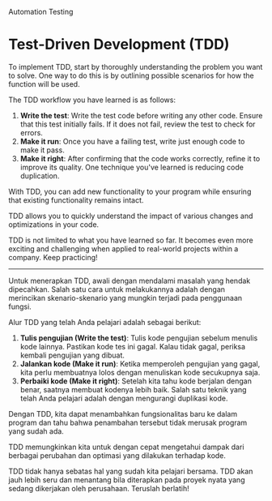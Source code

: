 Automation Testing

# Test-Driven Development (TDD)



To implement TDD, start by thoroughly understanding the problem you want to solve. One way to do this is by outlining possible scenarios for how the function will be used.

The TDD workflow you have learned is as follows:

1. **Write the test**: Write the test code before writing any other code. Ensure that this test initially fails. If it does not fail, review the test to check for errors.
2. **Make it run**: Once you have a failing test, write just enough code to make it pass.
3. **Make it right**: After confirming that the code works correctly, refine it to improve its quality. One technique you've learned is reducing code duplication.

With TDD, you can add new functionality to your program while ensuring that existing functionality remains intact.

TDD allows you to quickly understand the impact of various changes and optimizations in your code.

TDD is not limited to what you have learned so far. It becomes even more exciting and challenging when applied to real-world projects within a company. Keep practicing!

---


Untuk menerapkan TDD, awali dengan mendalami masalah yang hendak dipecahkan. Salah satu cara untuk melakukannya adalah dengan merincikan skenario-skenario yang mungkin terjadi pada penggunaan fungsi.

Alur TDD yang telah Anda pelajari adalah sebagai berikut:

1. **Tulis pengujian (Write the test)**: Tulis kode pengujian sebelum menulis kode lainnya. Pastikan kode tes ini gagal. Kalau tidak gagal, periksa kembali pengujian yang dibuat.
2. **Jalankan kode (Make it run)**: Ketika memperoleh pengujian yang gagal, kita perlu membuatnya lolos dengan menuliskan kode secukupnya saja.
3. **Perbaiki kode (Make it right)**: Setelah kita tahu kode berjalan dengan benar, saatnya membuat kodenya lebih baik. Salah satu teknik yang telah Anda pelajari adalah dengan mengurangi duplikasi kode.

Dengan TDD, kita dapat menambahkan fungsionalitas baru ke dalam program dan tahu bahwa penambahan tersebut tidak merusak program yang sudah ada.

TDD memungkinkan kita untuk dengan cepat mengetahui dampak dari berbagai perubahan dan optimasi yang dilakukan terhadap kode.

TDD tidak hanya sebatas hal yang sudah kita pelajari bersama. TDD akan jauh lebih seru dan menantang bila diterapkan pada proyek nyata yang sedang dikerjakan oleh perusahaan. Teruslah berlatih!
